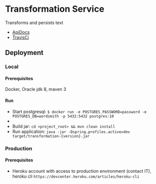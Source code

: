 # Transformation Service
Transforms and persists text

* [ApiDocs](https://xxx.xxx/swagger-ui.html)
* [TravisCi](https://travis-ci.org/johananders/transformation-service)

## Deployment

### Local
#### Prerequisites
Docker, Oracle jdk 8, maven 3
#### Run
* Start postgresql: `$ docker run -e POSTGRES_PASSWORD=password -e POSTGRES_DB=wordsmith -p 5432:5432 postgres:10`
* 
* Build jar: `cd <project_root> && mvn clean install` 
* Run application: `java -jar -Dspring.profiles.active=dev target/transformation-{version}.jar` 

### Production
#### Prerequisites

* Heroku account with access to production environment (contact IT), heroku cli `https://devcenter.heroku.com/articles/heroku-cli`
